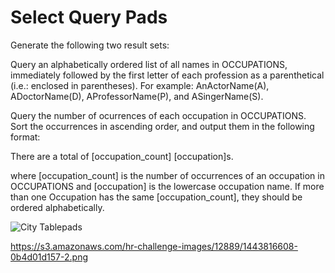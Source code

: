 # Select Query Pads
Generate the following two result sets:

Query an alphabetically ordered list of all names in OCCUPATIONS, immediately followed by the first letter of each profession as a parenthetical (i.e.: enclosed in parentheses). For example: AnActorName(A), ADoctorName(D), AProfessorName(P), and ASingerName(S).


Query the number of ocurrences of each occupation in OCCUPATIONS. Sort the occurrences in ascending order, and output them in the following format: 

There are a total of [occupation_count] [occupation]s.

where [occupation_count] is the number of occurrences of an occupation in OCCUPATIONS and [occupation] is the lowercase occupation name. If more than one Occupation has the same [occupation_count], they should be ordered alphabetically.


![City Tablepads](https://s3.amazonaws.com/hr-challenge-images/12889/1443816414-2a465532e7-1.png)

https://s3.amazonaws.com/hr-challenge-images/12889/1443816608-0b4d01d157-2.png
